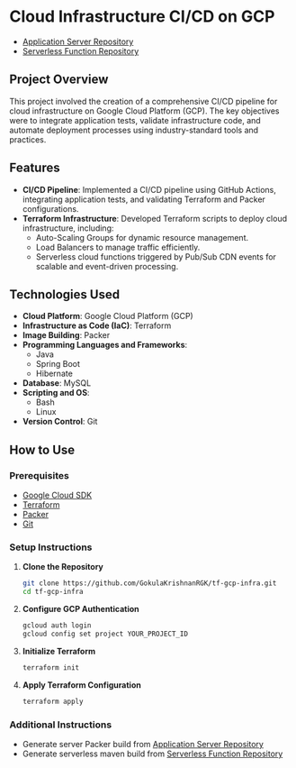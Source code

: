 # Cloud Infrastructure CI/CD on GCP


- [Application Server Repository](https://github.com/GokulaKrishnanRGK/cloud-webapp-server)
- [Serverless Function Repository](https://github.com/GokulaKrishnanRGK/serverless-function)

## Project Overview

This project involved the creation of a comprehensive CI/CD pipeline for cloud infrastructure on Google Cloud Platform (GCP). The key objectives were to integrate application tests, validate infrastructure code, and automate deployment processes using industry-standard tools and practices.

## Features

- **CI/CD Pipeline**: Implemented a CI/CD pipeline using GitHub Actions, integrating application tests, and validating Terraform and Packer configurations.
- **Terraform Infrastructure**: Developed Terraform scripts to deploy cloud infrastructure, including:
  - Auto-Scaling Groups for dynamic resource management.
  - Load Balancers to manage traffic efficiently.
  - Serverless cloud functions triggered by Pub/Sub CDN events for scalable and event-driven processing.

## Technologies Used

- **Cloud Platform**: Google Cloud Platform (GCP)
- **Infrastructure as Code (IaC)**: Terraform
- **Image Building**: Packer
- **Programming Languages and Frameworks**: 
  - Java
  - Spring Boot
  - Hibernate
- **Database**: MySQL
- **Scripting and OS**: 
  - Bash
  - Linux
- **Version Control**: Git

## How to Use

### Prerequisites

- [Google Cloud SDK](https://cloud.google.com/sdk/docs/install)
- [Terraform](https://learn.hashicorp.com/tutorials/terraform/install-cli)
- [Packer](https://learn.hashicorp.com/tutorials/packer/get-started-install-cli)
- [Git](https://git-scm.com/book/en/v2/Getting-Started-Installing-Git)

### Setup Instructions

1. **Clone the Repository**
   ```bash
   git clone https://github.com/GokulaKrishnanRGK/tf-gcp-infra.git
   cd tf-gcp-infra

2. **Configure GCP Authentication**
   ```bash
   gcloud auth login
   gcloud config set project YOUR_PROJECT_ID

3. **Initialize Terraform**
   ```bash
   terraform init

4. **Apply Terraform Configuration**
   ```bash
   terraform apply

### Additional Instructions
- Generate server Packer build from [Application Server Repository](https://github.com/GokulaKrishnanRGK/cloud-webapp-server)
- Generate serverless maven build from [Serverless Function Repository](https://github.com/GokulaKrishnanRGK/serverless-function)
